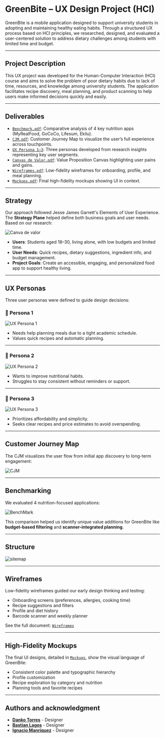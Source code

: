 # GreenBite – UX Design Project (HCI)

GreenBite is a mobile application designed to support university students in adopting and maintaining healthy eating habits. Through a structured UX process based on HCI principles, we researched, designed, and evaluated a user-centered solution to address dietary challenges among students with limited time and budget.

---

##  Project Description

This UX project was developed for the Human-Computer Interaction (HCI) course and aims to solve the problem of poor dietary habits due to lack of time, resources, and knowledge among university students. The application facilitates recipe discovery, meal planning, and product scanning to help users make informed decisions quickly and easily.

---

##  Deliverables

- [`Benchmark.pdf`](./Deliverables/Benchmark.pdf): Comparative analysis of 4 key nutrition apps (MyRealFood, GoCoCo, Lifesum, Ekilu).
- [`CJM.pdf`](./Deliverables/CJM.pdf): Customer Journey Map to visualize the user’s full experience across touchpoints.
- [`UX Persona 1–3`](./): Three personas developed from research insights representing key user segments.
- [`Canvas de Valor.pdf`](./Deliverables/ValuePropositionCanvas.pdf): Value Proposition Canvas highlighting user pains and gains.
- [`Wireframes.pdf`](./Deliverables/Wireframes_lowFi.pdf): Low-fidelity wireframes for onboarding, profile, and meal planning.
- [`Mockups.pdf`](./Deliverables/HCI_UX%20Avance%201.pdf): Final high-fidelity mockups showing UI in context.

---

## Strategy

Our approach followed Jesse James Garrett's Elements of User Experience. The **Strategy Plane** helped define both business goals and user needs. Based on our research:

![Canva de valor](./Deliverables/HCI_UX%20Canvas%20de%20valor.png)

- **Users**: Students aged 18–30, living alone, with low budgets and limited time.
- **User Needs**: Quick recipes, dietary suggestions, ingredient info, and budget management.
- **Project Goals**: Create an accessible, engaging, and personalized food app to support healthy living.

---

## UX Personas

Three user personas were defined to guide design decisions:

### 👤 Persona 1 

![UX Persona 1](./Deliverables/UX%20Persona%201.png)

- Needs help planning meals due to a tight academic schedule.
- Values quick recipes and automatic planning.

---

### 👤 Persona 2 

![UX Persona 2](./Deliverables/UX%20Persona%202.png)

- Wants to improve nutritional habits.
- Struggles to stay consistent without reminders or support.

---

### 👤 Persona 3 

![UX Persona 3](./Deliverables/UX%20Persona%203.png)

- Prioritizes affordability and simplicity.
- Seeks clear recipes and price estimates to avoid overspending.
---

##  Customer Journey Map

The CJM visualizes the user flow from initial app discovery to long-term engagement:

![CJM](./Deliverables/CJM.png)

---

## Benchmarking

We evaluated 4 nutrition-focused applications:

![BenchMark](./Deliverables/Benchmark.png)

This comparison helped us identify unique value additions for GreenBite like **budget-based filtering** and **scanner-integrated planning**.

---

## Structure

![sitemap](./Deliverables/Sitemaps.png)

---

## Wireframes

Low-fidelity wireframes guided our early design thinking and testing:

- Onboarding screens (preferences, allergies, cooking time)
- Recipe suggestions and filters
- Profile and diet history
- Barcode scanner and weekly planner

See the full document: [`Wireframes`](./Deliverables/Wireframes_lowFi.pdf)

---

## High-Fidelity Mockups

The final UI designs, detailed in [`Mockups`](./Deliverables/HCI_UX%20Avance%201.pdf), show the visual language of GreenBite:

- Consistent color palette and typographic hierarchy
- Profile customization
- Recipe exploration by category and nutrition
- Planning tools and favorite recipes

---

## Authors and acknowledgment

- **[Danko Torres](https://github.com/Dankusufro)** - Designer 
- **[Bastian Lagos](https://github.com/Bastian-Lagos)** - Designer
- **[Ignacio Manríquez](https://github.com/lNachox)** - Designer
  
